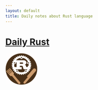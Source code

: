 ```yaml
---
layout: default
title: Daily notes about Rust language
---
```


# [Daily Rust](http://daily-rust.github.io)

![](/static/daily_rust_logo_min.png)
